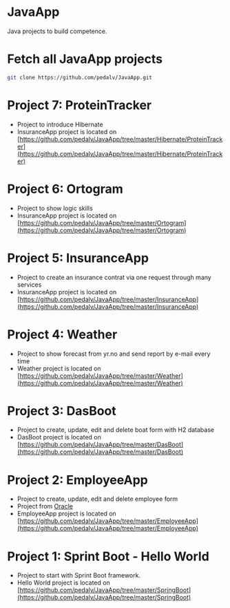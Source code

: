 # JavaApp
Java projects to build competence.

# Fetch all JavaApp projects
```bash
git clone https://github.com/pedalv/JavaApp.git
```
# Project 7: ProteinTracker
- Project to introduce Hibernate
- InsuranceApp project is located on [https://github.com/pedalv/JavaApp/tree/master/Hibernate/ProteinTracker](https://github.com/pedalv/JavaApp/tree/master/Hibernate/ProteinTracker)

# Project 6: Ortogram
- Project to show logic skills
- InsuranceApp project is located on [https://github.com/pedalv/JavaApp/tree/master/Ortogram](https://github.com/pedalv/JavaApp/tree/master/Ortogram)

# Project 5: InsuranceApp
- Project to create an insurance contrat via one request through many services
- InsuranceApp project is located on [https://github.com/pedalv/JavaApp/tree/master/InsuranceApp](https://github.com/pedalv/JavaApp/tree/master/InsuranceApp)

# Project 4: Weather
- Project to show forecast from yr.no and send report by e-mail every time
- Weather project is located on [https://github.com/pedalv/JavaApp/tree/master/Weather](https://github.com/pedalv/JavaApp/tree/master/Weather)

# Project 3: DasBoot
- Project to create, update, edit and delete boat form with H2 database
- DasBoot project is located on [https://github.com/pedalv/JavaApp/tree/master/DasBoot](https://github.com/pedalv/JavaApp/tree/master/DasBoot)

# Project 2: EmployeeApp
- Project to create, update, edit and delete employee form
- Project from [Oracle](http://www.oracle.com/webfolder/technetwork/tutorials/obe/java/basic_app_embedded_tomcat/basic_app-tomcat-embedded.html#overview)
- EmployeeApp project is located on [https://github.com/pedalv/JavaApp/tree/master/EmployeeApp](https://github.com/pedalv/JavaApp/tree/master/EmployeeApp)

# Project 1: Sprint Boot - Hello World
- Project to start with Sprint Boot framework.
- Hello World project is located on [https://github.com/pedalv/JavaApp/tree/master/SpringBoot](https://github.com/pedalv/JavaApp/tree/master/SpringBoot)